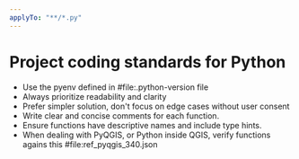 ```yaml
---
applyTo: "**/*.py"
---
```

# Project coding standards for Python
- Use the pyenv defined in #file:.python-version file
- Always prioritize readability and clarity
- Prefer simpler solution, don't focus on edge cases without user consent
- Write clear and concise comments for each function.
- Ensure functions have descriptive names and include type hints.
- When dealing with PyQGIS, or Python inside QGIS, verify functions agains this #file:ref_pyqgis_340.json